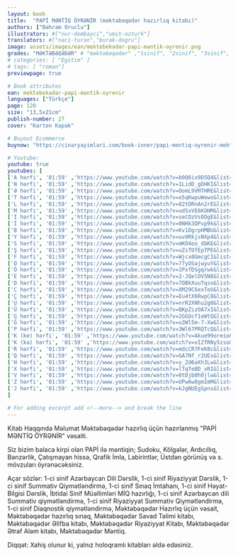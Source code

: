 ```yaml
---
layout: book
title:  "PAPİ MƏNTİQ ÖYRƏNİR (məktəbəqədər hazırlıq kitabı)"
authors: ["Bəhram Oruclu"]
illustrators: #["nur-dombayci","umit-ozturk"]
translators: #["naci-turan","burak-dogru"]
image: assets/images/ean/mektebekadar-papi-mantik-oyrenir.png
grades: "MƏKTƏBƏQƏDƏR" # "məktəbəqədər" ,"1sinif", "2sinif", "3sinif", "4sinif", "5sinif"
# categories: [ "Egitim" ]
# tags: [ "roman"]
previewpage: true

# Book attributes
ean: mektebekadar-papi-mantik-oyrenir
languages: ["Türkçe"]
page: 120
size: "13,5x21cm"
publish-number: 27
cover: "Karton Kapak"

# Buyout Ecommerce
buynow: "https://cinaryayimlari.com/book-inner/papi-mentiq-oyrenir-mektebeqeder-hazirliq-kitabi-19"

# Youtube:
youtube: true
youtubes: [ 
['A hərfi', '01:59' ,'https://www.youtube.com/watch?v=b0Q6ix9DSQ4&list=PLtYR1VOHVNQoR6kBCIof2MTUJ-P4j1_0R'],
['N hərfi', '01:59' ,'https://www.youtube.com/watch?v=1LidD_gDHKI&list=PLtYR1VOHVNQoR6kBCIof2MTUJ-P4j1_0R&index=2'],
['Ə hərfi', '01:59' ,'https://www.youtube.com/watch?v=OomL9VM7HRE&list=PLtYR1VOHVNQoR6kBCIof2MTUJ-P4j1_0R&index=3'],
['T hərfi', '01:59' ,'https://www.youtube.com/watch?v=o5qKwpuWewo&list=PLtYR1VOHVNQoR6kBCIof2MTUJ-P4j1_0R&index=4'],
['L hərfi', '01:59' ,'https://www.youtube.com/watch?v=82tDRnAn2rE&list=PLtYR1VOHVNQoR6kBCIof2MTUJ-P4j1_0R&index=5'],
['M hərfi', '01:59' ,'https://www.youtube.com/watch?v=udSxVE6KOHM&list=PLtYR1VOHVNQoR6kBCIof2MTUJ-P4j1_0R&index=6'],
['I hərfi', '01:59' ,'https://www.youtube.com/watch?v=seCOzVs0OgE&list=PLtYR1VOHVNQoR6kBCIof2MTUJ-P4j1_0R&index=7'],
['İ hərfi', '01:59' ,'https://www.youtube.com/watch?v=0NHk3DPvp9k&list=PLtYR1VOHVNQoR6kBCIof2MTUJ-P4j1_0R&index=8'],
['B hərfi', '01:59' ,'https://www.youtube.com/watch?v=Kv1DgrpHMBU&list=PLtYR1VOHVNQoR6kBCIof2MTUJ-P4j1_0R&index=9'],
['Y hərfi', '01:59' ,'https://www.youtube.com/watch?v=uv0RkjsNXp4&list=PLtYR1VOHVNQoR6kBCIof2MTUJ-P4j1_0R&index=10'],
['S hərfi', '01:59' ,'https://www.youtube.com/watch?v=mKO4oo_dbKE&list=PLtYR1VOHVNQoR6kBCIof2MTUJ-P4j1_0R&index=11'],
['Ş hərfi', '01:59' ,'https://www.youtube.com/watch?v=uZsTOfEpTPE&list=PLtYR1VOHVNQoR6kBCIof2MTUJ-P4j1_0R&index=12'],
['F hərfi', '01:59' ,'https://www.youtube.com/watch?v=Wjcx0GmcgCI&list=PLtYR1VOHVNQoR6kBCIof2MTUJ-P4j1_0R&index=13'],
['O hərfi', '01:59' ,'https://www.youtube.com/watch?v=77yOSajwyuY&list=PLtYR1VOHVNQoR6kBCIof2MTUJ-P4j1_0R&index=14'],
['Ö hərfi', '01:59' ,'https://www.youtube.com/watch?v=2PxfDSgqrwk&list=PLtYR1VOHVNQoR6kBCIof2MTUJ-P4j1_0R&index=15'],
['E hərfi', '01:59' ,'https://www.youtube.com/watch?v=2-JQelOV5N8&list=PLtYR1VOHVNQoR6kBCIof2MTUJ-P4j1_0R&index=16'],
['D hərfi', '01:59' ,'https://www.youtube.com/watch?v=7OBkXuuTqso&list=PLtYR1VOHVNQoR6kBCIof2MTUJ-P4j1_0R&index=17'],
['C hərfi', '01:59' ,'https://www.youtube.com/watch?v=XM29C6exToU&list=PLtYR1VOHVNQoR6kBCIof2MTUJ-P4j1_0R&index=18'],
['Ç hərfi', '01:59' ,'https://www.youtube.com/watch?v=Eu4tX6RwpC8&list=PLtYR1VOHVNQoR6kBCIof2MTUJ-P4j1_0R&index=19'],
['U hərfi', '01:59' ,'https://www.youtube.com/watch?v=nrR2XNhu2g0&list=PLtYR1VOHVNQoR6kBCIof2MTUJ-P4j1_0R&index=20'],
['Ü hərfi', '01:59' ,'https://www.youtube.com/watch?v=QKpZizOA7xI&list=PLtYR1VOHVNQoR6kBCIof2MTUJ-P4j1_0R&index=21'],
['G hərfi', '01:59' ,'https://www.youtube.com/watch?v=2GGOcf1eWtQ&list=PLtYR1VOHVNQoR6kBCIof2MTUJ-P4j1_0R&index=22'],
['Ğ hərfi', '01:59' ,'https://www.youtube.com/watch?v=u3Wl5m-7-Xw&list=PLtYR1VOHVNQoR6kBCIof2MTUJ-P4j1_0R&index=23'],
['P hərfi', '01:59' ,'https://www.youtube.com/watch?v=3Wl67PRQTcQ&list=PLtYR1VOHVNQoR6kBCIof2MTUJ-P4j1_0R&index=24'],
['K (ke) hərfi', '01:59' ,'https://www.youtube.com/watch?v=Akue99oreio&list=PLtYR1VOHVNQoR6kBCIof2MTUJ-P4j1_0R&index=25'],
['K (ka) hərfi', '01:59' ,'https://www.youtube.com/watch?v=xIZfRNy5zso&list=PLtYR1VOHVNQoR6kBCIof2MTUJ-P4j1_0R&index=26'],
['R hərfi', '01:59' ,'https://www.youtube.com/watch?v=mdcCR7FeK8c&list=PLtYR1VOHVNQoR6kBCIof2MTUJ-P4j1_0R&index=27'],
['Q hərfi', '01:59' ,'https://www.youtube.com/watch?v=GA7Nf_r2UEs&list=PLtYR1VOHVNQoR6kBCIof2MTUJ-P4j1_0R&index=28'],
['H hərfi', '01:59' ,'https://www.youtube.com/watch?v=y_Zd6aXh3Lw&list=PLtYR1VOHVNQoR6kBCIof2MTUJ-P4j1_0R&index=29'],
['X hərfi', '01:59' ,'https://www.youtube.com/watch?v=lTqTeBD_xRI&list=PLtYR1VOHVNQoR6kBCIof2MTUJ-P4j1_0R&index=30'],
['V hərfi', '01:59' ,'https://www.youtube.com/watch?v=0tDjb0h0jlw&list=PLtYR1VOHVNQoR6kBCIof2MTUJ-P4j1_0R&index=31'],
['Z hərfi', '01:59' ,'https://www.youtube.com/watch?v=UPw6w8gmImM&list=PLtYR1VOHVNQoR6kBCIof2MTUJ-P4j1_0R&index=32'],
['J hərfi', '01:59' ,'https://www.youtube.com/watch?v=kJgNUEgSpns&list=PLtYR1VOHVNQoR6kBCIof2MTUJ-P4j1_0R&index=33']
]

# For adding excerpt add <!--more--> and break the line
---
```

Kitab Haqqında Məlumat
Məktəbəqədər hazırlıq üçün hazırlanmış "PAPİ MƏNTİQ ÖYRƏNİR" vəsaiti.

Siz bizim balaca kirpi olan PAPİ ilə məntiqin;
Sudoku, Kölgələr, Ardıcıllıq, Bənzərlik, Çatışmayan hissə, Qrafik İmla, Labirintlər, Üstdən
görünüş və s. mövzuları öyrənəcəksiniz.

Açar sözlər: 1-ci sinif Azərbaycan Dili Dərslik, 1-ci sinif Riyaziyyat Dərslik, 1-ci sinif Summativ Qiymətləndirmə, 1-ci sinif Sınaq İmtahanı, 1-ci sinif Həyat-Bilgisi Dərslik, İbtidai Sinif Müəllimləri MİQ hazırlığı, 1-ci sinif Azərbaycan dili Summativ qiymətləndirmə, 1-ci sinif Riyaziyyat Summativ Qiymətləndirmə, 1-ci sinif Diaqnostik qiymətləndirmə, Məktəbəqədər Hazırlıq üçün vəsait, Məktəbəqədər hazırlıq sınaq, Məktəbəqədər Savad Təlimi kitabı, Məktəbəqədər Əlifba kitabı, Məktəbəqədər Riyaziyyat Kitabı, Məktəbəqədər Ətraf Aləm kitabı, Məktəbəqədər Məntiq.

Diqqət: Xahiş olunur ki, yalnız holoqramlı kitabları əldə edəsiniz.
<!--more--> 